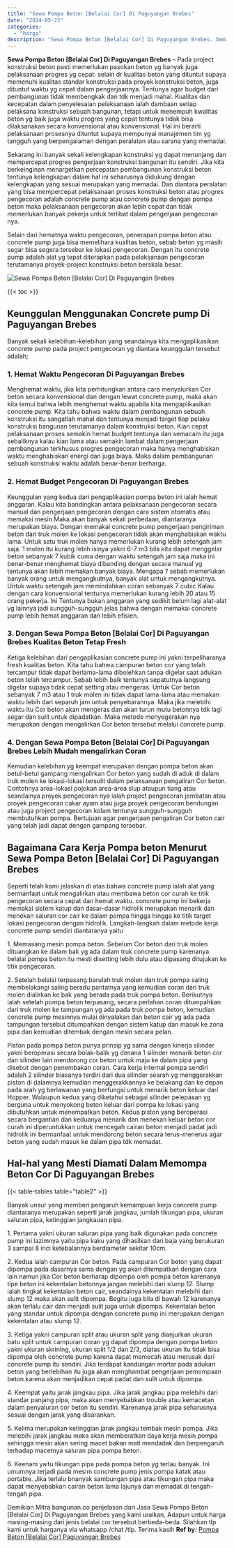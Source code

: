 ```yaml
---
title: "Sewa Pompa Beton [Belalai Cor] Di Paguyangan Brebes"
date: "2024-05-22"
categories: 
  - "harga"
description: "Sewa Pompa Beton [Belalai Cor] Di Paguyangan Brebes. Demikian Mitra bangunan.co penjelasan dari Jasa Sewa Pompa Beton [Belalai Cor] Di Paguyangan Brebes ya..."
---
```


**Sewa Pompa Beton \[Belalai Cor\] Di Paguyangan Brebes** – Pada project konstruksi beton pasti memerlukan pasokan beton yg banyak juga pelaksanaan progres yg cepat. selain dr kualitas beton yang dituntut supaya memenuhi kualitas standar konstruksi pada proyek konstruksi beton, juga dituntut waktu yg cepat dalam pengerjaannya. Tentunya agar budget dari pembangunan tidak membengkak dan tdk menjadi mahal. Kualitas dan kecepatan dalam penyelesaian pelaksanaan ialah dambaan setiap pelaksana konstruksi sebuah bangunan, tetapi untuk menempuh kwalitas beton yg baik juga waktu progres yang cepat tentunya tidak bisa dilaksanakan secara konvensional atau konvensional. Hal ini berarti pelaksanaan prosesnya dituntut supaya mempunyai manajemen tim yg tangguh yang berpengalaman dengan peralatan atau sarana yang memadai.

Sekarang ini banyak sekali kelengkapan konstruksi yg dapat menunjang dan mempercepat progres pengerjaan konstruksi bangunan itu sendiri. Jika kita berkeinginan menargetkan percepatan pembangunan konstruksi beton tentunya kelengkapan dalam hal ini seharusnya didukung dengan kelengkapan yang sesuai merupakan yang memadai. Dan diantara peralatan yang bisa mempercepat pelaksanaan proses konstruksi beton atau progres pengecoran adalah concrete pump atau concrete pump dengan pompa beton maka pelaksanaan pengecoran akan lebih cepat dan tidak memerlukan banyak pekerja untuk terlibat dalam pengerjaan pengecoran nya.

Selain dari hematnya waktu pengecoran, penerapan pompa beton atau concrete pump juga bisa memelihara kualitas beton, sebab beton yg masih segar bisa segera tersebar ke lokasi pengecoran. Dengan itu concrete pump adalah alat yg tepat diterapkan pada pelaksanaan pengecoran terutamanya proyek-project konstruksi beton berskala besar.

![Sewa Pompa Beton [Belalai Cor] Di Paguyangan Brebes](/images/sewa-concrete-pump-03.png)

{{< toc >}}

## Keunggulan Menggunakan Concrete pump Di Paguyangan Brebes

Banyak sekali kelebihan-kelebihan yang seandainya kita mengaplikasikan concrete pump pada project pengecoran yg diantara keunggulan tersebut adalah;

### 1\. Hemat Waktu Pengecoran Di Paguyangan Brebes

Menghemat waktu, jika kita perhitungkan antara cara menyalurkan Cor beton secara konvensional dan dengan lewat concrete pump, maka akan kita temui bahwa lebih menghemat waktu apabila kita mengaplikasikan concrete pump. Kita tahu bahwa waktu dalam pembangunan sebuah konstruksi itu sangatlah mahal dan tentunya menjadi target tiap pelaku konstruksi bangunan terutamanya dalam konstruksi beton. Kian cepat pelaksanaan proses semakin hemat budget tentunya dan semacam itu juga sebaliknya kalau kian lama atau semakin lambat dalam pengerjaan pembangunan terkhusus progres pengecoran maka hanya menghabiskan waktu menghabiskan energi dan juga biaya. Maka dalam pembangunan sebuah konstruksi waktu adalah benar-benar berharga.

### 2\. Hemat Budget Pengecoran Di Paguyangan Brebes

Keunggulan yang kedua dari pengaplikasian pompa beton ini ialah hemat anggaran. Kalau kita bandingkan antara pelaksanaan pengecoran secara manual dan pengerjaan pengecoran dengan cara sistem otomatis atau memakai mesin Maka akan banyak sekali perbedaan, diantaranya merupakan biaya. Dengan memakai concrete pump pengerjaan pengiriman beton dari truk molen ke lokasi pengecoran tidak akan menghabiskan waktu lama. Untuk satu truk molen hanya memerlukan kurang lebih setengah jam saja. 1 molen itu kurang lebih isinya yakni 6-7 m3 bila kita dapat menggelar beton sebanyak 7 kubik cuma dengan waktu setengah jam saja maka ini benar-benar menghemat biaya dibanding dengan secara manual yg tentunya akan lebih memakan banyak biaya. Mengapa ? sebab memerlukan banyak orang untuk mengangkutnya, banyak alat untuk mengangkutnya. Untuk waktu setengah jam memindahkan coran sebanyak 7 cubic Kalau dengan cara konvensional tentunya memerlukan kurang lebih 20 atau 15 orang pekerja. Ini Tentunya bukan anggaran yang sedikit belum lagi alat-alat yg lainnya jadi sungguh-sungguh jelas bahwa dengan memakai concrete pump lebih hemat anggaran dan lebih efisien.

### 3\. Dengan Sewa Pompa Beton \[Belalai Cor\] Di Paguyangan Brebes Kualitas Beton Tetap Fresh

Ketiga kelebihan dari pengaplikasian concrete pump ini yakni terpeliharanya fresh kualitas beton. Kita tahu bahwa campuran beton cor yang telah tercampur tidak dapat berlama-lama dibolehkan tanpa digelar saat adukan beton telah tercampur. Sebab lebih baik tentunya sepatutnya langsung digelar supaya tidak cepat setting atau mengeras. Untuk Cor beton sebanyak 7 m3 atau 1 truk molen ini tidak dapat lama-lama atau memakan waktu lebih dari separuh jam untuk penyebarannya. Maka jika melebihi waktu itu Cor beton akan mengeras dan akan turun mutu betonnya tdk lagi segar dan sulit untuk dipadatkan. Maka metode menyegerakan nya merupakan dengan mengalirkan Cor beton tersebut melalui concrete pump.

### 4\. Dengan Sewa Pompa Beton \[Belalai Cor\] Di Paguyangan Brebes Lebih Mudah mengalirkan Coran

Kemudian kelebihan yg keempat merupakan dengan pompa beton akan betul-betul gampang mengalirkan Cor beton yang sudah di aduk di dalam truk molen ke lokasi-lokasi tersulit dalam pelaksanaan pengaliran Cor beton. Contohnya area-lokasi pojokan area-area slup ataupun tiang atau seandainya proyek pengecoran nya ialah project pengecoran jembatan atau proyek pengecoran cakar ayam atau juga proyek pengecoran bendungan atau juga project pengecoran kolam tentunya sungguh-sungguh membutuhkan pompa. Bertujuan agar pengerjaan pengaliran Cor beton cair yang telah jadi dapat dengan gampang tersebar.

## Bagaimana Cara Kerja Pompa beton Menurut Sewa Pompa Beton \[Belalai Cor\] Di Paguyangan Brebes

Seperti telah kami jelaskan di atas bahwa concrete pump ialah alat yang bermanfaat untuk mengalirkan atau membawa beton cor curah ke titik pengecoran secara cepat dan hemat waktu. concrete pump ini bekerja memakai sistem katup dan dasar-dasar hidrolik merupakan menarik dan menekan saluran cor cair ke dalam pompa hingga hingga ke titik target lokasi pengecoran dengan hidrolik. Langkah-langkah dalam metode kerja concrete pump sendiri diantaranya yaitu

1\. Memasang mesin pompa beton. Sebelum Cor beton dari truk molen dituangkan ke dalam bak yg ada dalam truk concrete pump karenanya belalai pompa beton itu mesti disetting lebih dulu atau dipasang ditujukan ke titik pengecoran.

2\. Setelah belalai terpasang barulah truk molen dan truk pompa saling membelakangi saling beradu pantatnya yang kemudian coran dari truk molen dialirkan ke bak yang berada pada truk pompa beton. Berikutnya ialah setelah pompa beton terpasang, secara perlahan coran ditumpahkan dari truk molen ke tampungan yg ada pada truk pompa beton, kemudian concrete pump mesinnya mulai dinyalakan dan beton cair yg ada pada tampungan tersebut ditumpahkan dengan sistem katup dan masuk ke zona pipa dan kemudian ditembak dengan mesin secara pelan.

Piston pada pompa beton punya prinsip yg sama dengan kinerja silinder yakni beroperasi secara bolak-balik yg dimana 1 silinder menarik beton cor dan silinder lain mendorong cor beton untuk maju ke dalam pipa yang disebut dengan penembakan coran. Cara kerja internal pompa sendiri adalah 2 silinder biasanya terdiri dari dua silinder searah yg menggerakkan piston di dalamnya kemudian menggerakkannya ke belakang dan ke depan pada arah yg berlawanan yang berfungsi untuk menarik beton keluar dari Hopper. Walaupun kedua yang diketahui sebagai silinder pelepasan yg berguna untuk menyokong beton keluar dari pompa ke lokasi yang dibutuhkan untuk menempatkan beton. Kedua piston yang beroperasi secara bergantian dan keduanya menarik dan menekan keluar beton cor curah ini diperuntukkan untuk mencegah cairan beton menjadi padat jadi hidrolik ini bermanfaat untuk mendorong beton secara terus-menerus agar beton yang sudah masuk ke dalam pipa tdk memadat.

## Hal-hal yang Mesti Diamati Dalam Memompa Beton Cor Di Paguyangan Brebes

{{< table-tables table="table2" >}}

Banyak unsur yang memberi pengaruh kemampuan kerja concrete pump diantaranya merupakan seperti jarak jangkau, jumlah tikungan pipa, ukuran saluran pipa, ketinggian jangkauan pipa.

1\. Pertama yakni ukuran saluran pipa yang baik digunakan pada concrete pump ini lazimnya yaitu pipa kaku yang dihasilkan dari baja yang berukuran 3 sampai 8 inci ketebalannya berdiameter sekitar 10cm.

2\. Kedua ialah campuran Cor beton. Pada campuran Cor beton yang dapat dipompa pada dasarnya sama dengan yg akan ditempatkan dengan cara lain namun jika Cor beton berharap dipompa oleh pompa beton karenanya tipe beton ini kekentalan betonnya jangan melebihi dari slump 12. Slump ialah tingkat kekentalan beton cair, seandainya kekentalan melebihi dari slump 12 maka akan sulit dipompa. Begitu juga bila di bawah 12 karenanya akan terlalu cair dan menjadi sulit juga untuk dipompa. Kekentalan beton yang standar untuk dipompa dengan concrete pump ini merupakan dengan kekentalan atau slump 12.

3\. Ketiga yakni campuran split atau ukuran split yang dianjurkan ukuran batu split untuk campuran coran yg dapat dipompa dengan pompa beton yakni ukuran skrining, ukuran split 1/2 dan 2/3, diatas ukuran itu tidak bisa dipompa oleh concrete pump karena dapat memecah atau merusak dari concrete pump itu sendiri. Jika terdapat kandungan mortar pada adukan beton yang berlebihan itu juga akan menghambat pengerjaan pemompaan beton karena akan menjadikan cepat padat dan sulit untuk dipompa.

4\. Keempat yaitu jarak jangkau pipa. Jika jarak jangkau pipa melebihi dari standar panjang pipa, maka akan menyebabkan trouble atau kemacetan dalam penyaluran cor beton itu sendiri. Karenanya jarak pipa seharusnya sesuai dengan jarak yang disarankan.

5\. Kelima merupakan ketinggian jarak jangkau tembak mesin pompa. Jika melebihi jarak jangkau maka akan memberatkan daya kerja mesin pompa sehingga mesin akan sering macet bakan mati mendadak dan berpengaruh terhadap macetnya saluran pipa pompa beton.

6\. Keenam yaitu tikungan pipa pada pompa beton yg terlau banyak. Ini umumnya terjadi pada mesim concrete pump jenis pompa katak atau portable. Jika terlalu bnanyak sambungan pipa atau tikungan pipa maka dapat menyebabkan cairan beton lama lajunya dan memadat di tengah-tengah pipa.

Demikian Mitra bangunan.co penjelasan dari Jasa Sewa Pompa Beton \[Belalai Cor\] Di Paguyangan Brebes yang kami uraikan, Adapun untuk harga masing-masing dari jenis belalai cor tersebut berbeda-beda. Silahkan tlp kami untuk harganya via whatsapp /chat /tlp. Terima kasih
**Ref by:** [Pompa Beton [Belalai Cor] Paguyangan Brebes](https://id.wikipedia.org/wiki/Pompa)
